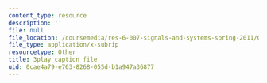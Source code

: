 ```yaml
---
content_type: resource
description: ''
file: null
file_location: /coursemedia/res-6-007-signals-and-systems-spring-2011/0cae4a79e7638268055db1a947a36877_z8sXXQxcmN4.srt
file_type: application/x-subrip
resourcetype: Other
title: 3play caption file
uid: 0cae4a79-e763-8268-055d-b1a947a36877
---
```

